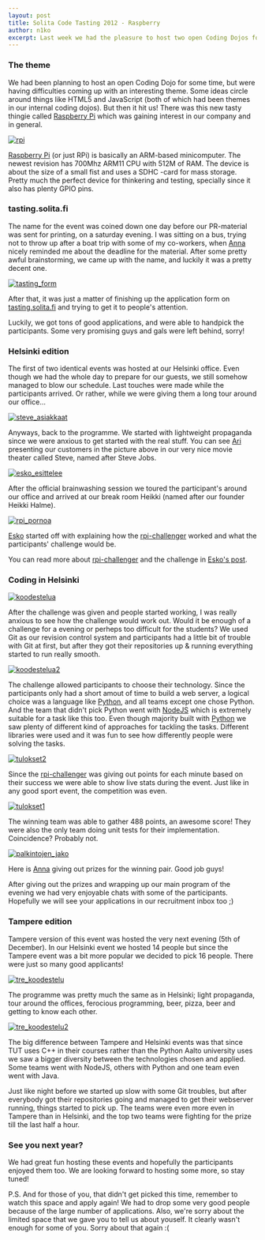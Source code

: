 ```yaml
---
layout: post
title: Solita Code Tasting 2012 - Raspberry
author: n1ko
excerpt: Last week we had the pleasure to host two open Coding Dojos for 30 enthustiatic programmers. The theme was Raspberry Pi and creating your own web-server that could service our demanding challenger.
---
```


### The theme ###

We had been planning to host an open Coding Dojo for some time, but were having
difficulties coming up with an interesting theme.
Some ideas circle around things like HTML5 and JavaScript (both of which had
been themes in our internal coding dojos).
But then it hit us! There was this new tasty thingie called
[Raspberry Pi](http://www.raspberrypi.org/) which was gaining interest in our
company and in general.

[![rpi](/img/codetasting/small/rpi.jpg)](/img/codetasting/rpi.jpg)

[Raspberry Pi](http://www.raspberrypi.org/) (or just RPi) is basically an ARM-based minicomputer.
The newest revision has 700Mhz ARM11 CPU with 512M of RAM. The device is about the size of a
small fist and uses a SDHC -card for mass storage. Pretty much the perfect device for thinkering
and testing, specially since it also has plenty GPIO pins.

### tasting.solita.fi ###

The name for the event was coined down one day before our PR-material was sent for printing, on a saturday evening.
I was sitting on a bus, trying not to throw up after a boat trip with some of my co-workers, when
[Anna](http://github.com/annaragh) nicely reminded me about the deadline for the material.
After some pretty awful brainstorming, we came up with the name, and luckily it was a pretty decent one.

[![tasting_form](/img/codetasting/small/tasting_form.png)](/img/codetasting/tasting_form.png)

After that, it was just a matter of finishing up the application form on
[tasting.solita.fi](http://https://github.com/solita/codetasting-form) and trying to get it to people's attention.

Luckily, we got tons of good applications, and were able to handpick the participants.
Some very promising guys and gals were left behind, sorry!

### Helsinki edition ###

The first of two identical events was hosted at our Helsinki office. Even though we had the whole day to prepare for our guests, we still somehow managed to blow our schedule. Last touches were made while the participants arrived. Or rather, while we were giving them a long tour around our office...

[![steve_asiakkaat](/img/codetasting/small/steve_asiakkaat.jpg)](/img/codetasting/steve_asiakkaat.jpg)

Anyways, back to the programme. We started with lightweight propaganda since we were anxious to get started with the real stuff. You can see [Ari](http://github.com/aautio) presenting our customers in the picture above in our very nice movie theater called Steve, named after Steve Jobs.

[![esko_esittelee](/img/codetasting/small/esko_esittelee.jpg)](/img/codetasting/esko_esittelee.jpg)

After the official brainwashing session we toured the participant's around our office and arrived at our break room Heikki (named after our founder Heikki Halme).

[![rpi_pornoa](/img/codetasting/small/rpi_pornoa.jpg)](/img/codetasting/rpi_pornoa.jpg)

[Esko](http://github.org/orfjackal) started off with explaining how the [rpi-challenger](http://github.com/solita/rpi-challenger) worked and what the participants' challenge would be.

You can read more about [rpi-challenger](http://github.com/solita/rpi-challenger) and the challenge in [Esko's post](http://dev.solita.fi/2012/12/07/tasting-code-beind-the-event.html).

### Coding in Helsinki ###

[![koodestelua](/img/codetasting/small/koodestelua.jpg)](/img/codetasting/koodestelua.jpg)

After the challenge was given and people started working, I was really anxious to see how the challenge would work out. Would it be enough of a challenge for a evening or perheps too difficult for the students? We used Git as our revision control system and participants had a little bit of trouble with Git at first, but after they got their repositories up & running everything started to run really smooth.

[![koodestelua2](/img/codetasting/small/koodestelua2.jpg)](/img/codetasting/koodestelua2.jpg)

The challenge allowed participants to choose their technology. Since the participants only had a short amout of time to build a web server, a logical choice was a language like [Python](http://www.python.org/), and all teams except one chose Python. And the team that didn't pick Python went with [NodeJS](http://nodejs.org/) which is extremely suitable for a task like this too. Even though majority built with [Python](http://www.python.org/) we saw plenty of different kind of approaches for tackling the tasks. Different libraries were used and it was fun to see how differently people were solving the tasks.

[![tulokset2](/img/codetasting/small/tulokset2.jpg)](/img/codetasting/tulokset2.jpg)

Since the [rpi-challenger](http://github.com/solita/rpi-challenger) was giving out points for each minute based on their success we were able to show live stats during the event. Just like in any good sport event, the competition was even.

[![tulokset1](/img/codetasting/small/tulokset1.jpg)](/img/codetasting/tulokset1.jpg)

The winning team was able to gather 488 points, an awesome score! They were also the only team doing unit tests for their implementation. Coincidence? Probably not.

[![palkintojen_jako](/img/codetasting/small/palkintojen_jako.jpg)](/img/codetasting/palkintojen_jako.jpg)

Here is [Anna](http://github.com/annara) giving out prizes for the winning pair. Good job guys!

After giving out the prizes and wrapping up our main program of the evening we had very enjoyable chats with some of the participants. Hopefully we will see your applications in our recruitment inbox too ;)

### Tampere edition ###

Tampere version of this event was hosted the very next evening (5th of December). In our Helsinki event we hosted 14 people but since the Tampere event was a bit more popular we decided to pick 16 people. There were just so many good applicants!

[![tre_koodestelu](/img/codetasting/small/tre_koodestelu.jpg)](/img/codetasting/tre_koodestelu.jpg)

The programme was pretty much the same as in Helsinki; light propaganda, tour around the offices, ferocious programming, beer, pizza, beer and getting to know each other.

[![tre_koodestelu2](/img/codetasting/small/tre_koodestelu2.jpg)](/img/codetasting/tre_koodestelu2.jpg)

The big difference between Tampere and Helsinki events was that since TUT uses C++ in their courses rather than the Python Aalto university uses we saw a bigger diversity between the technologies chosen and applied. Some teams went with NodeJS, others with Python and one team even went with Java.

Just like night before we started up slow with some Git troubles, but after everybody got their repositories going and managed to get their webserver running, things started to pick up. The teams were even more even in Tampere than in Helsinki, and the top two teams were fighting for the prize till the last half a hour.

### See you next year? ###

We had great fun hosting these events and hopefully the participants enjoyed them too. We are looking forward to hosting some more, so stay tuned!

P.S. And for those of you, that didn't get picked this time, remember to watch this space and apply again! We had to drop some very good people because of the large number of applications. Also, we're sorry about the limited space that we gave you to tell us about youself. It clearly wasn't enough for some of you. Sorry about that again :(
